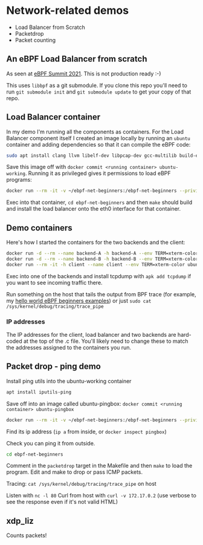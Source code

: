 # Network-related demos

* Load Balancer from Scratch 
* Packetdrop 
* Packet counting

## An eBPF Load Balancer from scratch

As seen at [eBPF Summit 2021](https://ebpf.io/summit-2021). This is not production ready :-) 

This uses `libbpf` as a git submodule. If you clone this repo you'll need to run
`git submodule init` and `git submodule update` to get your copy of that repo. 

## Load Balancer container

In my demo I'm running all the components as containers. For the Load Balancer
component itself I created an image locally by running
an `ubuntu` container and adding dependencies so that it can compile the eBPF code: 

```bash
sudo apt install clang llvm libelf-dev libpcap-dev gcc-multilib build-essential make
```

Save this image off with `docker commit <running container> ubuntu-working`.
Running it as privileged gives it permissions to load eBPF programs: 

```bash
docker run --rm -it -v ~/ebpf-net-beginners:/ebpf-net-beginners --privileged -h lb --name lb --env TERM=xterm-color ubuntu-working
```

Exec into that container, `cd ebpf-net-beginners` and then `make` should build and
install the load balancer onto the eth0 interface for that container. 

## Demo containers

Here's how I started the containers for the two backends and the client: 

```bash
docker run -d --rm --name backend-A -h backend-A --env TERM=xterm-color nginxdemos/hello:plain-text
docker run -d --rm --name backend-B -h backend-B --env TERM=xterm-color nginxdemos/hello:plain-text
docker run --rm -it -h client --name client --env TERM=xterm-color ubuntu
```

Exec into one of the backends and install tcpdump with `apk add tcpdump` if you want to see incoming
traffic there.

Run something on the host that tails the output from BPF trace (for example, my [hello
world eBPF beginners examples](https://github.com/lizrice/libbpfgo-beginners))
or just `sudo cat /sys/kernel/debug/tracing/trace_pipe`

### IP addresses

The IP addresses for the client, load balancer and two backends are hard-coded at the top of the .c file. You'll likely need to change these to match the addresses assigned to the containers you run.


## Packet drop - ping demo 

Install ping utils into the ubuntu-working container 

```bash
apt install iputils-ping
```
Save off into an image called ubuntu-pingbox: `docker commit <running container> ubuntu-pingbox`

```bash
docker run --rm -it -v ~/ebpf-net-beginners:/ebpf-net-beginners --privileged -h pingbox --name pingbox --env TERM=xterm-color ubuntu-pingbox
```

Find its ip address (`ip a` from inside, or `docker inspect pingbox`)

Check you can ping it from outside.

```bash
cd ebpf-net-beginners
```

Comment in the `packetdrop` target in the Makefile and then `make` to load the
program. Edit and make to drop or pass ICMP packets. 

Tracing:  `cat /sys/kernel/debug/tracing/trace_pipe` on host

Listen with `nc -l 80`
Curl from host with `curl -v 172.17.0.2` (use verbose to see the response even
if it's not valid HTML) 

## xdp_liz

Counts packets! 